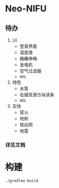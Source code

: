 # Neo-NIFU

## 待办

1. UI
   - 登录界面
   - 温度值
   - ~~跳瘙市场~~
   - 发电机
   - 空气过滤器
   - etc
2. 特性
   - 水泵
   - 右键资源方块读条
   - etc
3. 实体
   - 营火
   - 地刺
   - 铁丝网
   - 地雷

### 详见文档

# 构建
```
./gradlew build
```
